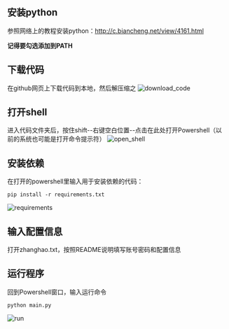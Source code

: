 ## 安装python
参照网络上的教程安装python：http://c.biancheng.net/view/4161.html

**记得要勾选添加到PATH**

## 下载代码
在github网页上下载代码到本地，然后解压缩之
![download_code](https://github.com/Dr-Bluemond/Princess-connection-farm/raw/master/docs/img/download_code.jpg)

## 打开shell
进入代码文件夹后，按住shift--右键空白位置--点击在此处打开Powershell（以前的系统也可能是打开命令提示符）
![open_shell](https://github.com/Dr-Bluemond/Princess-connection-farm/raw/master/docs/img/open_shell.jpg)

## 安装依赖
在打开的powershell里输入用于安装依赖的代码：
```
pip install -r requirements.txt
```
![requirements](https://github.com/Dr-Bluemond/Princess-connection-farm/raw/master/docs/img/requirements.jpg)

## 输入配置信息
打开zhanghao.txt，按照README说明填写账号密码和配置信息

## 运行程序
回到Powershell窗口，输入运行命令
```
python main.py
```
![run](https://github.com/Dr-Bluemond/Princess-connection-farm/raw/master/docs/img/run.jpg)

